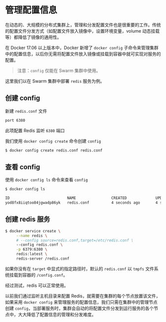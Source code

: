 # 管理配置信息

在动态的、大规模的分布式集群上，管理和分发配置文件也是很重要的工作。传统的配置文件分发方式（如配置文件放入镜像中，设置环境变量，volume 动态挂载等）都降低了镜像的通用性。

在 Docker 17.06 以上版本中，Docker 新增了 `docker config` 子命令来管理集群中的配置信息，以后你无需将配置文件放入镜像或挂载到容器中就可实现对服务的配置。

> 注意：`config` 仅能在 Swarm 集群中使用。

这里我们以在 Swarm 集群中部署 `redis` 服务为例。

## 创建 config

新建 `redis.conf` 文件

```bash
port 6380
```

此项配置 Redis 监听 `6380` 端口

我们使用 `docker config create` 命令创建 `config`

```bash
$ docker config create redis.conf redis.conf
```

## 查看 config

使用 `docker config ls` 命令来查看 `config`

```bash
$ docker config ls

ID                          NAME                CREATED             UPDATED
yod8fx8iiqtoo84jgwadp86yk   redis.conf          4 seconds ago       4 seconds ago
```

## 创建 redis 服务

```bash
$ docker service create \
     --name redis \
     # --config source=redis.conf,target=/etc/redis.conf \
     --config redis.conf \
     -p 6379:6380 \
     redis:latest \
     redis-server /redis.conf
```

如果你没有在 `target` 中显式的指定路径时，默认的 `redis.conf` 以 `tmpfs` 文件系统挂载到容器的 `/config.conf`。

经过测试，redis 可以正常使用。

以前我们通过监听主机目录来配置 Redis，就需要在集群的每个节点放置该文件，如果采用 `docker config` 来管理服务的配置信息，我们只需在集群中的管理节点创建 `config`，当部署服务时，集群会自动的将配置文件分发到运行服务的各个节点中，大大降低了配置信息的管理和分发难度。
